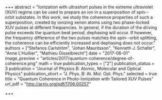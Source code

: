 +++
abstract = "Ionization with ultrashort pulses in the extreme ultraviolet (XUV) regime can be used to prepare an ion in a superposition of spin--orbit substates. In this work, we study the coherence properties of such a superposition, created by ionizing xenon atoms using two phase-locked XUV pulses at different frequencies. In general, if the duration of the driving pulse exceeds the quantum beat period, dephasing will occur. If however, the frequency difference of the two pulses matches the spin--orbit splitting, the coherence can be efficiently increased and dephasing does not occur."
authors = ["Stefanos Carlström", "Johan Mauritsson", "Kenneth J. Schafer", "Anne L'Huillier", "Mathieu Gisselbrecht"]
date = "2017-06-01"
image_preview = "articles/2017/quantum-coherence/degree-of-coherence.png"
math = true
publication_types = ["2"]
publication_status = 3
publication = "Journal of Physics B: Atomic, Molecular and Optical Physics"
publication_short = "J. Phys. B: At. Mol. Opt. Phys."
selected = true
title = "Quantum Coherence in Photo-Ionization with Tailored XUV Pulses"
url_pdf = "http://arxiv.org/pdf/1706.00257"

+++
